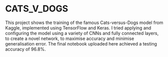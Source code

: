 # CATS_V_DOGS
This project shows the training of the famous Cats-versus-Dogs model from Kaggle, implemented using TensorFlow and Keras. I tried applying and configuring the model using a variety of CNNs and fully connected layers, to create a novel network, to maximise accuracy and minimise generalisation error. The final notebook uploaded here achieved a testing accuracy of 96.8%. 
